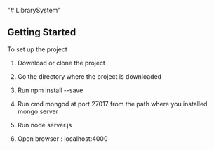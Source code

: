 "# LibrarySystem"  

## Getting Started


To set up the project 

1. Download or clone the project                                                                                                                                         
2. Go the directory where the project is downloaded 

3. Run npm install --save

4. Run cmd mongod at port 27017 from the path where you installed mongo server

5. Run node server.js

6. Open browser : localhost:4000

##
